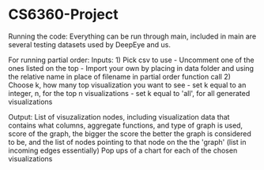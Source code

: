 # CS6360-Project

Running the code:
  Everything can be run through main, included in main are several testing datasets used by DeepEye and us.

  For running partial order:
  Inputs:
    1) Pick csv to use
      - Uncomment one of the ones listed on the top
      - Import your own by placing in data folder and using the relative name in place of filename in partial order function call
    2) Choose k, how many top visualization you want to see
      - set k equal to an integer, n, for the top n visualizations
      - set k equal to 'all', for all generated visualizations

  Output:
    List of visuzalization nodes, 
      including visualization data that contains what columns, aggregate functions, and type of graph is used,
      score of the graph, the bigger the score the better the graph is considered to be,
      and the list of nodes pointing to that node on the the 'graph' (list in incoming edges essentially)
    Pop ups of a chart for each of the chosen visualizations
